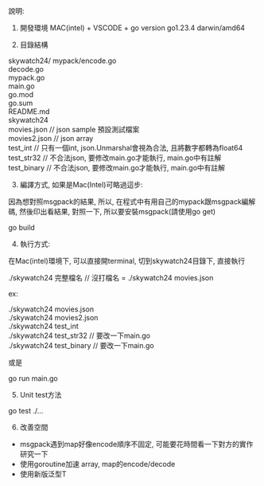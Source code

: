 說明: 

1. 開發環境 MAC(intel) + VSCODE + go version go1.23.4 darwin/amd64

2. 目錄結構

  skywatch24/
    mypack/encode.go  
           decode.go  
           mypack.go  
    main.go  
    go.mod  
    go.sum  
    README.md  
    skywatch24  
    movies.json  // json sample 預設測試檔案  
    movies2.json // json array  
    test_int  // 只有一個int, json.Unmarshal會視為合法, 且將數字都轉為float64  
    test_str32 // 不合法json, 要修改main.go才能執行, main.go中有註解  
    test_binary // 不合法json, 要修改main.go才能執行, main.go中有註解  

3. 編譯方式, 如果是Mac(Intel)可略過這步: 

  因為想對照msgpack的結果, 所以, 在程式中有用自己的mypack跟msgpack編解碼, 然後印出看結果, 對照一下, 所以要安裝msgpack(請使用go get)

  go build

4. 執行方式: 

  在Mac(intel)環境下, 可以直接開terminal, 切到skywatch24目錄下, 直接執行 

  ./skywatch24 完整檔名 // 沒打檔名 = ./skywatch24 movies.json 

  ex:

  ./skywatch24 movies.json  
  ./skywatch24 movies2.json  
  ./skywatch24 test_int  
  ./skywatch24 test_str32  // 要改一下main.go  
  ./skywatch24 test_binary // 要改一下main.go  

  或是  

  go run main.go

5. Unit test方法

  go test ./...

6. 改善空間
  * msgpack遇到map好像encode順序不固定, 可能要花時間看一下對方的實作研究一下  
  * 使用goroutine加速 array, map的encode/decode  
  * 使用新版泛型T  
  
